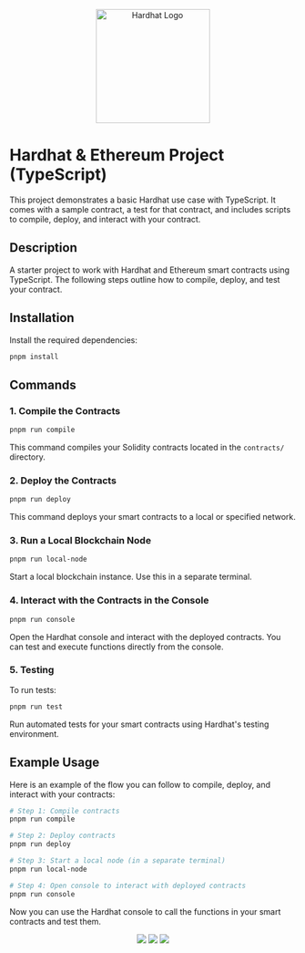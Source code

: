 
<p align="center">
  <a href="https://hardhat.org/" target="blank">
    <img src="https://seeklogo.com/images/H/hardhat-logo-888739EBB4-seeklogo.com.png" alt="Hardhat Logo" width="200"/>
  </a>
</p>

# Hardhat & Ethereum Project (TypeScript)

This project demonstrates a basic Hardhat use case with TypeScript. It comes with a sample contract, a test for that contract, and includes scripts to compile, deploy, and interact with your contract.

## Description

A starter project to work with Hardhat and Ethereum smart contracts using TypeScript. The following steps outline how to compile, deploy, and test your contract.

## Installation

Install the required dependencies:

```bash
pnpm install
```

## Commands

### 1. Compile the Contracts

```bash
pnpm run compile
```

This command compiles your Solidity contracts located in the `contracts/` directory.

### 2. Deploy the Contracts

```bash
pnpm run deploy
```

This command deploys your smart contracts to a local or specified network.

### 3. Run a Local Blockchain Node

```bash
pnpm run local-node
```

Start a local blockchain instance. Use this in a separate terminal.

### 4. Interact with the Contracts in the Console

```bash
pnpm run console
```

Open the Hardhat console and interact with the deployed contracts. You can test and execute functions directly from the console.

### 5. Testing

To run tests:

```bash
pnpm run test
```

Run automated tests for your smart contracts using Hardhat's testing environment.

## Example Usage

Here is an example of the flow you can follow to compile, deploy, and interact with your contracts:

```bash
# Step 1: Compile contracts
pnpm run compile

# Step 2: Deploy contracts
pnpm run deploy

# Step 3: Start a local node (in a separate terminal)
pnpm run local-node

# Step 4: Open console to interact with deployed contracts
pnpm run console
```

Now you can use the Hardhat console to call the functions in your smart contracts and test them.

<p align="center">
  <img src="https://img.shields.io/badge/Made_with-TypeScript-blue?logo=typescript"/>
  <img src="https://img.shields.io/badge/Powered_by-Hardhat-yellow?logo=hardhat"/>
  <img src="https://img.shields.io/badge/Smart_Contracts-Ethereum-green?logo=ethereum"/>
</p>
